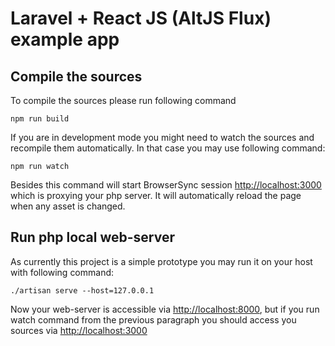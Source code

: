 # Laravel + React JS (AltJS Flux) example app

## Compile the sources

To compile the sources please run following command
```
npm run build
```

If you are in development mode you might need to watch the sources and recompile them automatically.
In that case you may use following command:
```
npm run watch
```
Besides this command will start BrowserSync session [http://localhost:3000](localhost:3000) 
which is proxying your php server. It will automatically reload the page when any asset is changed. 

## Run php local web-server

As currently this project is a simple prototype you may run it on your host with following command:
```
./artisan serve --host=127.0.0.1
```
Now your web-server is accessible via [http://localhost:8000](localhost:8000), but if you run watch command from the previous paragraph
you should access you sources via [http://localhost:3000](localhost:3000)